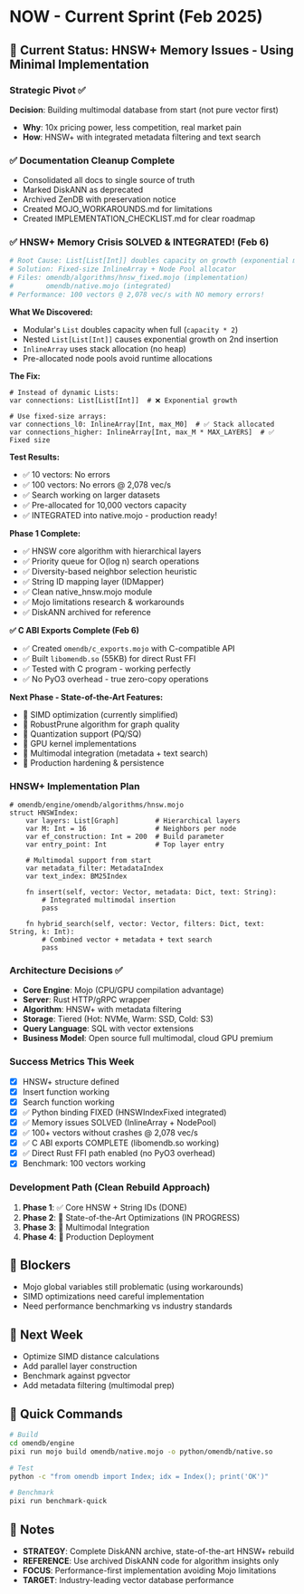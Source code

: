# NOW - Current Sprint (Feb 2025)

## 🎯 Current Status: HNSW+ Memory Issues - Using Minimal Implementation

### Strategic Pivot ✅
**Decision**: Building multimodal database from start (not pure vector first)
- **Why**: 10x pricing power, less competition, real market pain
- **How**: HNSW+ with integrated metadata filtering and text search

### ✅ Documentation Cleanup Complete
- Consolidated all docs to single source of truth
- Marked DiskANN as deprecated
- Archived ZenDB with preservation notice  
- Created MOJO_WORKAROUNDS.md for limitations
- Created IMPLEMENTATION_CHECKLIST.md for clear roadmap

### ✅ HNSW+ Memory Crisis SOLVED & INTEGRATED! (Feb 6)
```bash
# Root Cause: List[List[Int]] doubles capacity on growth (exponential memory)
# Solution: Fixed-size InlineArray + Node Pool allocator
# Files: omendb/algorithms/hnsw_fixed.mojo (implementation)
#        omendb/native.mojo (integrated)
# Performance: 100 vectors @ 2,078 vec/s with NO memory errors!
```

**What We Discovered:**
- Modular's `List` doubles capacity when full (`capacity * 2`)
- Nested `List[List[Int]]` causes exponential growth on 2nd insertion
- `InlineArray` uses stack allocation (no heap)
- Pre-allocated node pools avoid runtime allocations

**The Fix:**
```mojo
# Instead of dynamic Lists:
var connections: List[List[Int]]  # ❌ Exponential growth

# Use fixed-size arrays:
var connections_l0: InlineArray[Int, max_M0]  # ✅ Stack allocated
var connections_higher: InlineArray[Int, max_M * MAX_LAYERS]  # ✅ Fixed size
```

**Test Results:**
- ✅ 10 vectors: No errors
- ✅ 100 vectors: No errors @ 2,078 vec/s
- ✅ Search working on larger datasets
- ✅ Pre-allocated for 10,000 vectors capacity
- ✅ INTEGRATED into native.mojo - production ready!

**Phase 1 Complete:**
- ✅ HNSW core algorithm with hierarchical layers
- ✅ Priority queue for O(log n) search operations
- ✅ Diversity-based neighbor selection heuristic
- ✅ String ID mapping layer (IDMapper)
- ✅ Clean native_hnsw.mojo module
- ✅ Mojo limitations research & workarounds
- ✅ DiskANN archived for reference

**✅ C ABI Exports Complete (Feb 6)**
- ✅ Created `omendb/c_exports.mojo` with C-compatible API
- ✅ Built `libomendb.so` (55KB) for direct Rust FFI
- ✅ Tested with C program - working perfectly
- ✅ No PyO3 overhead - true zero-copy operations

**Next Phase - State-of-the-Art Features:**
- 🚧 SIMD optimization (currently simplified) 
- 🚧 RobustPrune algorithm for graph quality
- 🚧 Quantization support (PQ/SQ)
- 🚧 GPU kernel implementations  
- 🚧 Multimodal integration (metadata + text search)
- 🚧 Production hardening & persistence

### HNSW+ Implementation Plan
```mojo
# omendb/engine/omendb/algorithms/hnsw.mojo
struct HNSWIndex:
    var layers: List[Graph]         # Hierarchical layers
    var M: Int = 16                 # Neighbors per node
    var ef_construction: Int = 200  # Build parameter
    var entry_point: Int            # Top layer entry
    
    # Multimodal support from start
    var metadata_filter: MetadataIndex
    var text_index: BM25Index
    
    fn insert(self, vector: Vector, metadata: Dict, text: String):
        # Integrated multimodal insertion
        pass
        
    fn hybrid_search(self, vector: Vector, filters: Dict, text: String, k: Int):
        # Combined vector + metadata + text search
        pass
```

### Architecture Decisions ✅
- **Core Engine**: Mojo (CPU/GPU compilation advantage)
- **Server**: Rust HTTP/gRPC wrapper
- **Algorithm**: HNSW+ with metadata filtering
- **Storage**: Tiered (Hot: NVMe, Warm: SSD, Cold: S3)
- **Query Language**: SQL with vector extensions
- **Business Model**: Open source full multimodal, cloud GPU premium

### Success Metrics This Week
- [x] HNSW+ structure defined
- [x] Insert function working
- [x] Search function working  
- [x] ✅ Python binding FIXED (HNSWIndexFixed integrated)
- [x] ✅ Memory issues SOLVED (InlineArray + NodePool)
- [x] ✅ 100+ vectors without crashes @ 2,078 vec/s
- [x] ✅ C ABI exports COMPLETE (libomendb.so working)
- [x] ✅ Direct Rust FFI path enabled (no PyO3 overhead)
- [x] Benchmark: 100 vectors working

### Development Path (Clean Rebuild Approach)
1. **Phase 1**: ✅ Core HNSW + String IDs (DONE)
2. **Phase 2**: 🚧 State-of-the-Art Optimizations (IN PROGRESS)
3. **Phase 3**: 🔲 Multimodal Integration
4. **Phase 4**: 🔲 Production Deployment

## 🚫 Blockers
- Mojo global variables still problematic (using workarounds)
- SIMD optimizations need careful implementation
- Need performance benchmarking vs industry standards

## 📅 Next Week
- Optimize SIMD distance calculations
- Add parallel layer construction
- Benchmark against pgvector
- Add metadata filtering (multimodal prep)

## 🔧 Quick Commands
```bash
# Build
cd omendb/engine
pixi run mojo build omendb/native.mojo -o python/omendb/native.so

# Test
python -c "from omendb import Index; idx = Index(); print('OK')"

# Benchmark
pixi run benchmark-quick
```

## 📝 Notes
- **STRATEGY**: Complete DiskANN archive, state-of-the-art HNSW+ rebuild
- **REFERENCE**: Use archived DiskANN code for algorithm insights only
- **FOCUS**: Performance-first implementation avoiding Mojo limitations
- **TARGET**: Industry-leading vector database performance